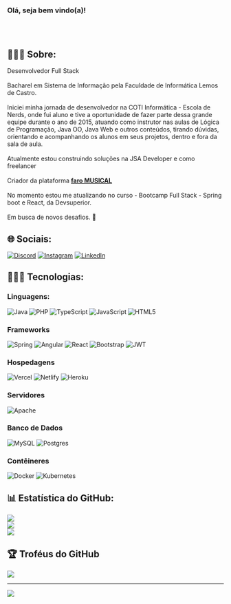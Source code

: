 ### Olá, seja bem vindo(a)!

<br><br>

## 👨🏻‍💼 Sobre:
Desenvolvedor Full Stack<br><br>
Bacharel em Sistema de Informação pela Faculdade de Informática Lemos de Castro. <br><br>
Iniciei minha jornada de desenvolvedor na COTI Informática - Escola de Nerds, onde fui aluno e tive a oportunidade de fazer parte dessa grande equipe durante o ano de  2015, atuando como instrutor nas aulas de  Lógica de Programação, Java OO, Java Web e outros conteúdos, tirando dúvidas, orientando e acompanhando os alunos em seus projetos, dentro e fora da sala de aula.<br><br>
Atualmente estou construindo soluções na JSA Developer e como freelancer<br><br>
Criador da plataforma [**faro MUSICAL**](https://faromusical.com)<br><br>
No momento estou me atualizando no curso - Bootcamp Full Stack - Spring boot e React, da Devsuperior. <br><br>
Em busca de novos desafios. 🚀

## 🌐 Sociais:
[![Discord](https://img.shields.io/badge/Discord-%237289DA.svg?logo=discord&logoColor=white)](https://discord.gg/amarojc#0896) 
[![Instagram](https://img.shields.io/badge/Instagram-%23E4405F.svg?logo=Instagram&logoColor=white)](https://instagram.com/insta.jorgeamaro)
[![LinkedIn](https://img.shields.io/badge/LinkedIn-%230077B5.svg?logo=linkedin&logoColor=white)](https://linkedin.com/in/amarojc) 

## 👨🏻‍💻 Tecnologias:
### Linguagens:
![Java](https://img.shields.io/badge/java-%23ED8B00.svg?style=for-the-badge&logo=java&logoColor=white)
![PHP](https://img.shields.io/badge/php-%23777BB4.svg?style=for-the-badge&logo=php&logoColor=white)
![TypeScript](https://img.shields.io/badge/typescript-%23007ACC.svg?style=for-the-badge&logo=typescript&logoColor=white) 
![JavaScript](https://img.shields.io/badge/javascript-%23323330.svg?style=for-the-badge&logo=javascript&logoColor=%23F7DF1E)
![HTML5](https://img.shields.io/badge/html5-%23E34F26.svg?style=for-the-badge&logo=html5&logoColor=white)

### Frameworks
![Spring](https://img.shields.io/badge/spring-%236DB33F.svg?style=for-the-badge&logo=spring&logoColor=white) 
![Angular](https://img.shields.io/badge/angular-%23DD0031.svg?style=for-the-badge&logo=angular&logoColor=white) 
![React](https://img.shields.io/badge/react-%2320232a.svg?style=for-the-badge&logo=react&logoColor=%2361DAFB)
![Bootstrap](https://img.shields.io/badge/bootstrap-%23563D7C.svg?style=for-the-badge&logo=bootstrap&logoColor=white) 
![JWT](https://img.shields.io/badge/JWT-black?style=for-the-badge&logo=JSON%20web%20tokens) 

### Hospedagens
![Vercel](https://img.shields.io/badge/vercel-%23000000.svg?style=for-the-badge&logo=vercel&logoColor=white)
![Netlify](https://img.shields.io/badge/netlify-%23000000.svg?style=for-the-badge&logo=netlify&logoColor=#00C7B7)
![Heroku](https://img.shields.io/badge/heroku-%23430098.svg?style=for-the-badge&logo=heroku&logoColor=white) 

### Servidores
![Apache](https://img.shields.io/badge/apache-%23D42029.svg?style=for-the-badge&logo=apache&logoColor=white) 

### Banco de Dados
![MySQL](https://img.shields.io/badge/mysql-%2300f.svg?style=for-the-badge&logo=mysql&logoColor=white)
![Postgres](https://img.shields.io/badge/postgres-%23316192.svg?style=for-the-badge&logo=postgresql&logoColor=white)

### Contêineres 
![Docker](https://img.shields.io/badge/docker-%230db7ed.svg?style=for-the-badge&logo=docker&logoColor=white) 
![Kubernetes](https://img.shields.io/badge/kubernetes-%23326ce5.svg?style=for-the-badge&logo=kubernetes&logoColor=white) 
    
## 📊 Estatística do GitHub:
![](https://github-readme-stats.vercel.app/api?username=amarojc&theme=default&hide_border=true&include_all_commits=false&count_private=true)<br/>
![](https://github-readme-streak-stats.herokuapp.com/?user=amarojc&theme=default&hide_border=true)<br/>
![](https://github-readme-stats.vercel.app/api/top-langs/?username=amarojc&theme=default&hide_border=true&include_all_commits=false&count_private=true&layout=compact)

## 🏆 Troféus do GitHub
![](https://github-profile-trophy.vercel.app/?username=amarojc&theme=flat&no-frame=false&no-bg=false&margin-w=4)

---
[![](https://visitcount.itsvg.in/api?id=amarojc&icon=0&color=12)](https://visitcount.itsvg.in)

<!-- Proudly created with GPRM ( https://gprm.itsvg.in ) -->

